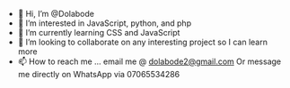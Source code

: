 - 👋 Hi, I’m @Dolabode
- 👀 I’m interested in JavaScript, python, and php
- 🌱 I’m currently learning CSS and JavaScript
- 💞️ I’m looking to collaborate on any interesting project so I can learn more
- 📫 How to reach me ... email me @ dolabode2@gmail.com
Or message me directly on WhatsApp via 07065534286

<!---
Dolabode/Dolabode is a ✨ special ✨ repository because its `README.md` (this file) appears on your GitHub profile.
You can click the Preview link to take a look at your changes.
--->
